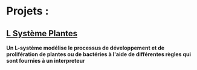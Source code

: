 # Projets :

## [L Système Plantes](../plantes/README.md)

__Un L-système modélise le processus de développement et de prolifération de plantes ou de bactéries
à l'aide de différentes règles qui sont fournies à un interpreteur__

